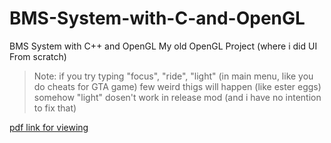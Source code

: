 # BMS-System-with-C-and-OpenGL
BMS System with C++ and OpenGL
My old OpenGL Project (where i did UI From scratch) <br>
> Note: if you try typing "focus", "ride", "light" (in main menu, like you do cheats for GTA game) few weird thigs will happen (like ester eggs) <br>
> somehow "light" dosen't work in release mod (and i have no intention to fix that)

[pdf link for viewing](https://drive.google.com/viewerng/viewer?embedded=true&url=https://raw.githubusercontent.com/lalishansh/BMS-System-with-C-and-OpenGL/main/ProjectReportDs.pdf)
